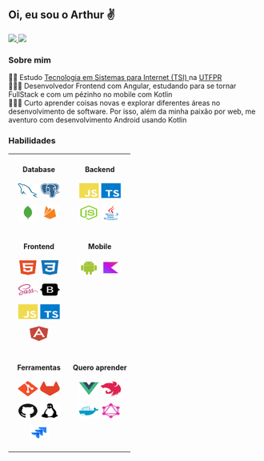 <h2> Oi, eu sou o Arthur ✌️ </h2>
<div>
  <a href="https://www.linkedin.com/in/faening" target="_blank">
    <img src="https://img.shields.io/badge/-LinkedIn-%230077B5?style=for-the-badge&logo=linkedin&logoColor=white" target="_blank">
  </a> 
  <a href = "mailto:cmorais58@gmail.com">
    <img src="https://img.shields.io/badge/-Gmail-%23333?style=for-the-badge&logo=gmail&logoColor=white" target="_blank">
  </a>
</div>

<h3> Sobre mim </h3>
👩‍🎓 Estudo <a href="http://portal.utfpr.edu.br/cursos/coordenacoes/graduacao/toledo/td-tecnologia-em-sistemas-para-internet" target="_blank">Tecnologia em Sistemas para Internet (TSI) </a> na <a href="http://www.utfpr.edu.br/campus/toledo" target="_blank">UTFPR</a> <br>
🧑🏻‍💻 Desenvolvedor Frontend com Angular, estudando para se tornar FullStack e com um pézinho no mobile com Kotlin <br>
🙆🏻‍♂️ Curto aprender coisas novas e explorar diferentes áreas no desenvolvimento de software. Por isso, além da minha paixão por web, me aventuro com desenvolvimento Android usando Kotlin <br>

<h3> Habilidades </h3>

<table width="100%">
  <tr>
    <!-- Database -->
    <td align="center" width="50%" valign="top">
      <h4> Database <h4>
      <p>
        <img align="center" alt="MySQL" height="30" width="40" src="https://raw.githubusercontent.com/devicons/devicon/master/icons/mysql/mysql-plain.svg">
        <img align="center" alt="PostgreSQL" height="30" width="40" src="https://raw.githubusercontent.com/devicons/devicon/master/icons/postgresql/postgresql-plain.svg">
      </p>
      <p>
        <img align="center" alt="MongoDB" height="30" width="40" src="https://raw.githubusercontent.com/devicons/devicon/master/icons/mongodb/mongodb-plain.svg">
        <img align="center" alt="Firebase" height="30" width="40" src="https://raw.githubusercontent.com/devicons/devicon/master/icons/firebase/firebase-plain.svg">
      </p>
    </td>
    <!-- Backend -->
    <td align="center" width="50%" valign="top">
      <h4> Backend <h4>
      <p>
        <img align="center" alt="JavaScript" height="30" width="40" src="https://raw.githubusercontent.com/devicons/devicon/master/icons/javascript/javascript-plain.svg">
        <img align="center" alt="TypeScript" height="30" width="40" src="https://raw.githubusercontent.com/devicons/devicon/master/icons/typescript/typescript-plain.svg">
      </p>
      <p>
        <img align="center" alt="Node" height="30" width="40" src="https://raw.githubusercontent.com/devicons/devicon/master/icons/nodejs/nodejs-plain.svg">
        <img align="center" alt="Java" height="30" width="40" src="https://raw.githubusercontent.com/devicons/devicon/master/icons/java/java-original.svg">
      </p>
    </td>
  </tr>
  <tr>
    <!-- Frontend -->
    <td align="center" width="50%" valign="top">
      <h4> Frontend <h4>
      <p>
        <img align="center" alt="HTML 5" height="30" width="40" src="https://raw.githubusercontent.com/devicons/devicon/master/icons/html5/html5-plain.svg">
        <img align="center" alt="CSS 3" height="30" width="40" src="https://raw.githubusercontent.com/devicons/devicon/master/icons/css3/css3-plain.svg">
      </p>
      <p>
        <img align="center" alt="Sass" height="30" width="40" src="https://raw.githubusercontent.com/devicons/devicon/master/icons/sass/sass-original.svg">
        <img align="center" alt="Bootstrap" height="30" width="40" src="https://raw.githubusercontent.com/devicons/devicon/master/icons/bootstrap/bootstrap-plain.svg">
      </p>        
      <p>
        <img align="center" alt="JavaScript" height="30" width="40" src="https://raw.githubusercontent.com/devicons/devicon/master/icons/javascript/javascript-plain.svg">
        <img align="center" alt="TypeScript" height="30" width="40" src="https://raw.githubusercontent.com/devicons/devicon/master/icons/typescript/typescript-plain.svg">
      </p>
      <p>
        <img align="center" alt="Angular" height="30" width="40" src="https://raw.githubusercontent.com/devicons/devicon/master/icons/angularjs/angularjs-plain.svg">
      </p>
    </td>
    <!-- Mobile -->
    <td align="center" width="50%" valign="top">
      <h4> Mobile <h4>
      <p>
        <img align="center" alt="Android Studio" height="30" width="40" src="https://raw.githubusercontent.com/devicons/devicon/master/icons/android/android-plain.svg">
        <img align="center" alt="Kotlin" height="30" width="40" src="https://raw.githubusercontent.com/devicons/devicon/master/icons/kotlin/kotlin-original.svg">
      </p>
    </td>
  </tr>
  <tr>
    <!-- Ferramentas -->
    <td align="center" width="50%" valign="top">
      <h4> Ferramentas <h4>
      <p>
        <img align="center" alt="GIT" height="30" width="40" src="https://raw.githubusercontent.com/devicons/devicon/master/icons/git/git-plain.svg">
        <img align="center" alt="GitLab" height="30" width="40" src="https://raw.githubusercontent.com/devicons/devicon/master/icons/gitlab/gitlab-plain.svg">
      </p>
      <p>
        <img align="center" alt="GitHub" height="30" width="40" src="https://raw.githubusercontent.com/devicons/devicon/master/icons/github/github-original.svg">
        <img align="center" alt="Linux" height="30" width="40" src="https://raw.githubusercontent.com/devicons/devicon/master/icons/linux/linux-plain.svg">
      </p>
      <p>
        <img align="center" alt="Jira" height="30" width="40" src="https://raw.githubusercontent.com/devicons/devicon/master/icons/jira/jira-original.svg">
      </p>
    </td>
    <!-- Quero aprender -->
    <td align="center" width="50%" valign="top">
      <h4> Quero aprender <h4>
      <p>
        <img align="center" alt="VueJS" height="30" width="40" src="https://raw.githubusercontent.com/devicons/devicon/master/icons/vuejs/vuejs-original.svg">
        <img align="center" alt="NestJS" height="30" width="40" src="https://raw.githubusercontent.com/devicons/devicon/master/icons/nestjs/nestjs-plain.svg">
      </p>
      <p>
        <img align="center" alt="Docker" height="30" width="40" src="https://raw.githubusercontent.com/devicons/devicon/master/icons/docker/docker-plain.svg">
        <img align="center" alt="Graphql" height="30" width="40" src="https://raw.githubusercontent.com/devicons/devicon/master/icons/graphql/graphql-plain.svg">
      </p>
    </td>           
  </tr>
</table>
